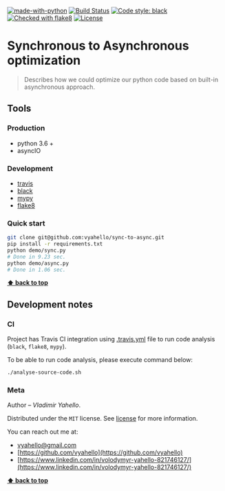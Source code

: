 [![made-with-python](https://img.shields.io/badge/Made%20with-Python-1f425f.svg)](https://www.python.org/)
[![Build Status](https://travis-ci.org/vyahello/asynchronous.svg?branch=master)](https://travis-ci.org/vyahello/sync-to-async)
[![Code style: black](https://img.shields.io/badge/code%20style-black-000000.svg)](https://github.com/psf/black)
[![Checked with flake8](https://img.shields.io/badge/flake8-checked-blue)](http://flake8.pycqa.org/)
[![License](https://img.shields.io/badge/license-MIT-green.svg)](LICENSE.md)

# Synchronous to Asynchronous optimization

> Describes how we could optimize our python code based on built-in asynchronous approach.

## Tools

### Production
- python 3.6 +
- asyncIO

### Development

- [travis](https://travis-ci.org/)
- [black](https://black.readthedocs.io/en/stable/)
- [mypy](http://mypy.readthedocs.io/en/latest)
- [flake8](http://flake8.pycqa.org/en/latest/)

### Quick start

```bash
git clone git@github.com:vyahello/sync-to-async.git
pip install -r requirements.txt
python demo/sync.py
# Done in 9.23 sec.
python demo/async.py
# Done in 1.06 sec.
```

**[⬆ back to top](#synchronous-to-asynchronous-optimization)**

## Development notes

### CI

Project has Travis CI integration using [.travis.yml](.travis.yml) file to run code analysis (`black`, `flake8`, `mypy`).

To be able to run code analysis, please execute command below:
```bash
./analyse-source-code.sh
```

### Meta

Author – _Vladimir Yahello_.

Distributed under the `MIT` license. See [license](LICENSE.md) for more information.

You can reach out me at:
* [vyahello@gmail.com](vyahello@gmail.com)
* [https://github.com/vyahello](https://github.com/vyahello)
* [https://www.linkedin.com/in/volodymyr-yahello-821746127/](https://www.linkedin.com/in/volodymyr-yahello-821746127/)

**[⬆ back to top](#synchronous-to-asynchronous-optimization)**
